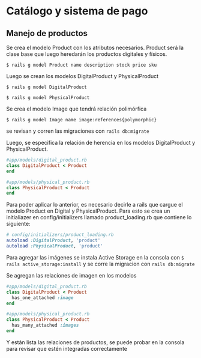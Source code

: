 # Catálogo y sistema de pago

## Manejo de productos

Se crea el modelo Product con los atributos necesarios. Product será la clase base que luego heredarán los productos digitales y físicos.

```console
$ rails g model Product name description stock price sku
```

Luego se crean los modelos DigitalProduct y PhysicalProduct

```console
$ rails g model DigitalProduct
```
```console
$ rails g model PhysicalProduct
```

Se crea el modelo Image que tendrá relación polimórfica

```console
$ rails g model Image name image:references{polymorphic}
```

se revisan y corren las migraciones con `rails db:migrate`

Luego, se especifica la relación de herencia en los modelos DigitalProduct y PhysicalProduct. 

```ruby
#app/models/digital_product.rb
class DigitalProduct < Product
end

#app/models/physical_product.rb
class PhysicalProduct < Product
end
```

Para poder aplicar lo anterior, es necesario decirle a rails que cargue el modelo Product en Digital y PhysicalProduct. Para esto  se crea  un initialiazer en config/initializers llamado product_loading.rb que contiene lo siguiente:

```ruby
# config/initializers/product_loading.rb
autoload :DigitalProduct, 'product'
autoload :PhysicalProduct, 'product'
```

Para agregar las imágenes se instala Active Storage en la consola con `$ rails active_storage:install` y se corre la migracion  con `rails db:migrate`

Se agregan las relaciones de imagen en los modelos

```ruby
#app/models/digital_product.rb
class DigitalProduct < Product
  has_one_attached :image
end

#app/models/physical_product.rb
class PhysicalProduct < Product
  has_many_attached :images
end
```

Y están lista las relaciones de productos, se puede probar en la consola para revisar que estén integradas correctamente